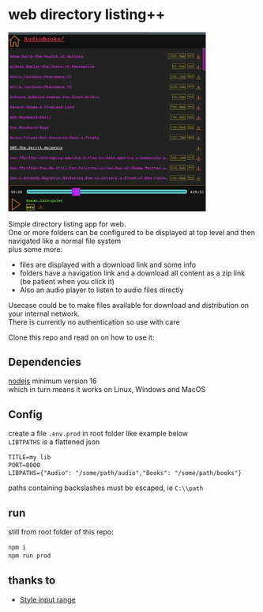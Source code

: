 # web directory listing++

<a href="https://raw.githubusercontent.com/atlemagnussen/web-dir-listing-plusplus/main/webdirlistingplusplus.png">
<img src="https://raw.githubusercontent.com/atlemagnussen/web-dir-listing-plusplus/main/webdirlistingplusplus.png" alt="Screenshot of web-dir-listing-plusplus" width="400"/>
</a>  

Simple directory listing app for web.  
One or more folders can be configured to be displayed at top level and then navigated like a normal file system  
plus some more:

- files are displayed with a download link and some info
- folders have a navigation link and a download all content as a zip link (be patient when you click it)
- Also an audio player to listen to audio files directly  

Usecase could be to make files available for download and distribution on your internal network.  
There is currently no authentication so use with care

Clone this repo and read on on how to use it:

## Dependencies

[nodejs](https://nodejs.org) minimum version 16  
which in turn means it works on Linux, Windows and MacOS

## Config

create a file `.env.prod` in root folder like example below  
`LIBTPATHS` is a flattened json
```
TITLE=my lib
PORT=8000
LIBPATHS={"Audio": "/some/path/audio","Books": "/some/path/books"}
```
 
paths containing backslashes must be escaped, ie `C:\\path`

## run

still from root folder of this repo:
```sh
npm i
npm run prod
```

## thanks to
- [Style input range](https://www.cssportal.com/style-input-range/)